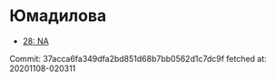# Юмадилова
- [28: NA](28.md)

Commit: 37acca6fa349dfa2bd851d68b7bb0562d1c7dc9f
 fetched at: 20201108-020311
